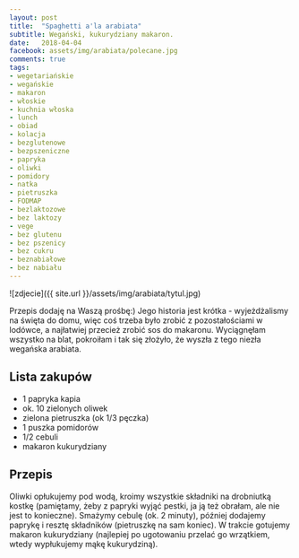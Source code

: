 ```yaml
---
layout: post
title:  "Spaghetti a'la arabiata"
subtitle: Wegański, kukurydziany makaron.
date:   2018-04-04
facebook: assets/img/arabiata/polecane.jpg
comments: true
tags:
- wegetariańskie
- wegańskie
- makaron
- włoskie
- kuchnia włoska
- lunch
- obiad
- kolacja
- bezglutenowe
- bezpszeniczne
- papryka
- oliwki
- pomidory
- natka
- pietruszka
- FODMAP
- bezlaktozowe
- bez laktozy
- vege
- bez glutenu
- bez pszenicy
- bez cukru
- beznabiałowe
- bez nabiału
---
```


![zdjecie]({{ site.url }}/assets/img/arabiata/tytul.jpg)

Przepis dodaję na Waszą prośbę:) Jego historia jest krótka - wyjeżdżalismy na święta do domu, więc coś trzeba było zrobić z pozostałościami w lodówce, a najłatwiej przecież zrobić sos do makaronu. Wyciągnęłam wszystko na blat, pokroiłam i tak się złożyło, że wyszła z tego niezła wegańska arabiata.

## Lista zakupów

* 1 papryka kapia 
* ok. 10 zielonych oliwek
* zielona pietruszka (ok 1/3 pęczka)
* 1 puszka pomidorów
* 1/2 cebuli
* makaron kukurydziany

## Przepis

Oliwki opłukujemy pod wodą, kroimy wszystkie składniki na drobniutką kostkę (pamiętamy, żeby z papryki wyjąć pestki, ja ją też obrałam, ale nie jest to konieczne). Smażymy cebulę (ok. 2 minuty), później dodajemy paprykę i resztę składników (pietruszkę na sam koniec). W trakcie gotujemy makaron kukurydziany (najlepiej po ugotowaniu przelać go wrzątkiem, wtedy wypłukujemy mąkę kukurydziną).